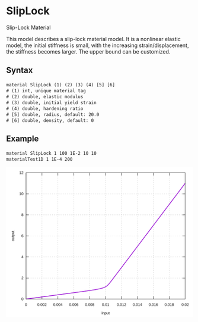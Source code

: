 # SlipLock

Slip-Lock Material

This model describes a slip-lock material model. It is a nonlinear elastic model, the initial stiffness is small, with
the increasing strain/displacement, the stiffness becomes larger. The upper bound can be customized.

## Syntax

```
material SlipLock (1) (2) (3) (4) [5] [6]
# (1) int, unique material tag
# (2) double, elastic modulus
# (3) double, initial yield strain
# (4) double, hardening ratio
# [5] double, radius, default: 20.0
# [6] double, density, default: 0
```

## Example

```
material SlipLock 1 100 1E-2 10 10
materialTest1D 1 1E-4 200
```

![example one](SlipLock.EX1.svg)
